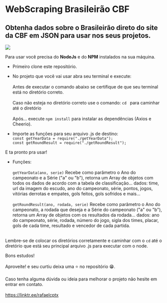 # WebScraping Brasileirão CBF
## Obtenha dados sobre o Brasileirão direto do site da CBF em JSON para usar nos seus projetos.

<img src="https://user-images.githubusercontent.com/109367845/212968375-2cd92c70-52a6-4fcc-b16b-c646865c3e83.png"/>

Para usar você precisa do **NodeJs** e do **NPM** instalados na sua máquina.

- Primeiro clone este repositório.

- No projeto que você vai usar abra seu terminal e execute: <br><br>
Antes de executar o comando abaixo se certifique de que seu terminal está no diretório correto.<br><br>
Caso não esteja no diretório correto use o comando: ```cd ``` para caminhar até o diretório<br><br>
   Após... execute ```npm install``` para instalar as dependências (Axios e Cheerio).

- Importe as funções para seu arquivo .js de destino: <br>
    ```const getYearData = require("./getYearData");``` <br>
    ```const getRoundResult = require("./getRoundResult");```

E ta pronto pra usar!<br>
- Funções: <br><br>
```getYearData(ano, serie)``` Recebe como parâmetro o Ano do campeonato e a Série ("a" ou "b"), retorna um Array de objetos com todos os dados de acordo com a tabela de classificação... dados: time, url da imagem do escudo, ano do campeonato, série, pontos, jogos, vitórias derrotas e empates, gols feitos, gols sofridos e mais...<br><br>
```getRoundResult(ano, rodada, serie)``` Recebe como parâmetro o Ano do campeonato, a rodada que deseja e a Série do campeonato ("a" ou "b"), retorna um Array de objetos com os resultados da rodada... dados: ano do campeonato, série, rodada, número do jogo, sigla dos times, placar, gols de cada time, resultado e vencedor de cada partida.<br><br>

Lembre-se de colocar os diretórios corretamente e caminhar com o ```cd``` até o diretório que está seu principal arquivo .js para executar com o node.

Bons estudos!<br><br>
Aproveite! e seu curtiu deixa uma ⭐ no repositório 😁.<br><br>
Caso tenha alguma dúvida ou ideia para melhorar o projeto não hesite em entrar em contato.<br><br>
https://linktr.ee/rafaelcptx
